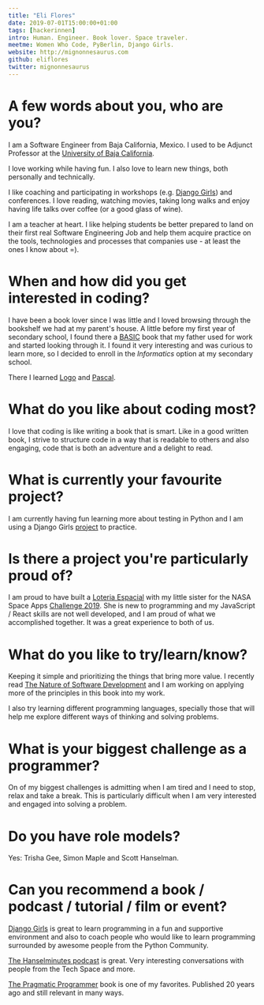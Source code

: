 ```yaml
---
title: "Eli Flores"
date: 2019-07-01T15:00:00+01:00
tags: [hackerinnen]
intro: Human. Engineer. Book lover. Space traveler.
meetme: Women Who Code, PyBerlin, Django Girls.
website: http://mignonnesaurus.com
github: eliflores
twitter: mignonnesaurus
---
```


# A few words about you, who are you?

I am a Software Engineer from Baja California, Mexico. I used to be Adjunct Professor at the [University of Baja California](http://www.uabc.mx/).

I love working while having fun. I also love to learn new things, both personally and technically.

I like coaching and participating in workshops (e.g. [Django Girls](https://djangogirls.org/)) and conferences. I love reading, watching movies, taking long walks and enjoy having life talks over coffee (or a good glass of wine).

I am a teacher at heart. I like helping students be better prepared to land on their first real Software Engineering Job and help them acquire practice on the tools, technologies and processes that companies use - at least the ones I know about =).

# When and how did you get interested in coding?

I have been a book lover since I was little and I loved browsing through the bookshelf we had at my parent's house. A little before my first year of secondary school, I found there a [BASIC](https://en.wikipedia.org/wiki/BASIC) book that my father used for work and started looking through it. I found it very interesting and was curious to learn more, so I decided to enroll in the _Informatics_ option at my secondary school.  

There I learned [Logo](https://en.wikipedia.org/wiki/Logo_programming_language) and [Pascal](https://en.wikipedia.org/wiki/Pascal_programming_language). 

# What do you like about coding most?

I love that coding is like writing a book that is smart. Like in a good written book, I strive to structure code in a way that is readable to others and also engaging, code that is both an adventure and a delight to read.

# What is currently your favourite project?

I am currently having fun learning more about testing in Python and I am using a Django Girls [project](https://github.com/eliflores/mignonnesaurus-blog) to practice. 

# Is there a project you're particularly proud of?

I am proud to have built a [Loteria Espacial](https://github.com/eliflores/loteria-espacial) with my little sister for the NASA Space Apps [Challenge 2019](https://2019.spaceappschallenge.org/). She is new to programming and my JavaScript / React skills are not well developed, and I am proud of what we accomplished together. It was a great experience to both of us.

# What do you like to try/learn/know?

Keeping it simple and prioritizing the things that bring more value. I recently read [The Nature of Software Development](https://www.goodreads.com/book/show/23333088-the-nature-of-software-development) and I am working on applying more of the principles in this book into my work. 

I also try learning different programming languages, specially those that will help me explore different ways of thinking and solving problems.

# What is your biggest challenge as a programmer?

On of my biggest challenges is admitting when I am tired and I need to stop, relax and take a break. This is particularly difficult when I am very interested and engaged into solving a problem.

# Do you have role models?

Yes: Trisha Gee, Simon Maple and Scott Hanselman.

# Can you recommend a book / podcast / tutorial / film or event?

[Django Girls](http://djangogirls.org) is great to learn programming in a fun and supportive environment and also to coach people who would like to learn programming surrounded by awesome people from the Python Community.

[The Hanselminutes podcast](https://www.hanselminutes.com/) is great. Very interesting conversations with people from the Tech Space and more.

[The Pragmatic Programmer](https://www.goodreads.com/book/show/4099.The_Pragmatic_Programmer) book is one of my favorites. Published 20 years ago and still relevant in many ways.
